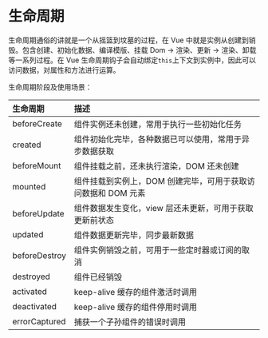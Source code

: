 # 生命周期

生命周期通俗的讲就是一个从摇篮到坟墓的过程，在 Vue 中就是实例从创建到销毁。包含创建、初始化数据、编译模版、挂载 Dom -> 渲染、更新 -> 渲染、卸载等一系列过程。在 Vue 生命周期钩子会自动绑定`this`上下文到实例中，因此可以访问数据，对属性和方法进行运算。

生命周期阶段及使用场景：

| 生命周期      | 描述                                                          |
| :------------ | :------------------------------------------------------------ |
| beforeCreate  | 组件实例还未创建，常用于执行一些初始化任务                    |
| created       | 组件初始化完毕，各种数据已可以使用，常用于异步数据获取        |
| beforeMount   | 组件挂载之前，还未执行渲染，DOM 还未创建                      |
| mounted       | 组件挂载到实例上，DOM 创建完毕，可用于获取访问数据和 DOM 元素 |
| beforeUpdate  | 组件数据发生变化，view 层还未更新，可用于获取更新前状态       |
| updated       | 组件数据更新完毕，同步最新数据                                |
| beforeDestroy | 组件实例销毁之前，可用于一些定时器或订阅的取消                |
| destroyed     | 组件已经销毁                                                  |
| activated     | keep-alive 缓存的组件激活时调用                               |
| deactivated   | keep-alive 缓存的组件停用时调用                               |
| errorCaptured | 捕获一个子孙组件的错误时调用                                  |
